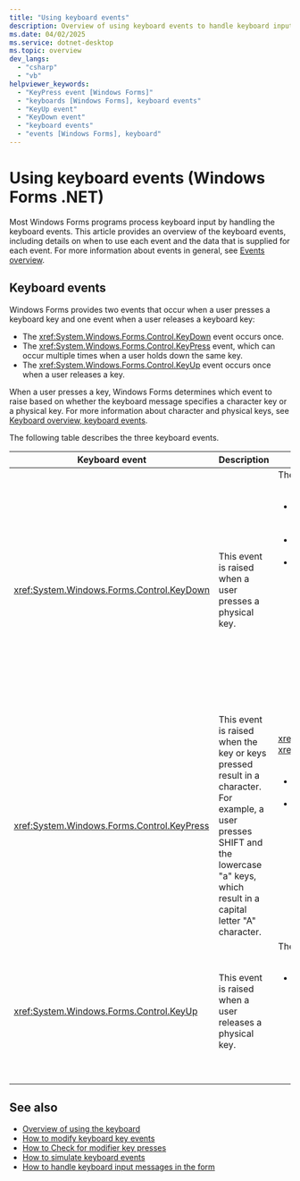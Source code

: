 ```yaml
---
title: "Using keyboard events"
description: Overview of using keyboard events to handle keyboard input. This article provides a list of keyboard-related events and when to use them.
ms.date: 04/02/2025
ms.service: dotnet-desktop
ms.topic: overview
dev_langs: 
  - "csharp"
  - "vb"
helpviewer_keywords: 
  - "KeyPress event [Windows Forms]"
  - "keyboards [Windows Forms], keyboard events"
  - "KeyUp event"
  - "KeyDown event"
  - "keyboard events"
  - "events [Windows Forms], keyboard"
---
```

# Using keyboard events (Windows Forms .NET)

Most Windows Forms programs process keyboard input by handling the keyboard events. This article provides an overview of the keyboard events, including details on when to use each event and the data that is supplied for each event. For more information about events in general, see [Events overview](../forms/events.md).

## Keyboard events

Windows Forms provides two events that occur when a user presses a keyboard key and one event when a user releases a keyboard key:

- The <xref:System.Windows.Forms.Control.KeyDown> event occurs once.
- The <xref:System.Windows.Forms.Control.KeyPress> event, which can occur multiple times when a user holds down the same key.
- The <xref:System.Windows.Forms.Control.KeyUp> event occurs once when a user releases a key.

When a user presses a key, Windows Forms determines which event to raise based on whether the keyboard message specifies a character key or a physical key. For more information about character and physical keys, see [Keyboard overview, keyboard events](overview.md#keyboard-events).

The following table describes the three keyboard events.

|Keyboard event|Description|Results|
|--------------------|-----------------|-------------|
|<xref:System.Windows.Forms.Control.KeyDown>|This event is raised when a user presses a physical key.|The handler for <xref:System.Windows.Forms.Control.KeyDown> receives:<br /><br /> <ul><li>A <xref:System.Windows.Forms.KeyEventArgs> parameter, which provides the <xref:System.Windows.Forms.KeyEventArgs.KeyCode%2A> property (which specifies a physical keyboard button).</li><li>The <xref:System.Windows.Forms.KeyEventArgs.Modifiers%2A> property (SHIFT, CTRL, or ALT).</li><li>The <xref:System.Windows.Forms.KeyEventArgs.KeyData%2A> property (which combines the key code and modifier). The <xref:System.Windows.Forms.KeyEventArgs> parameter also provides:<br /><br /> <ul><li>The <xref:System.Windows.Forms.KeyEventArgs.Handled%2A> property, which can be set to prevent the underlying control from receiving the key.</li><li>The <xref:System.Windows.Forms.KeyEventArgs.SuppressKeyPress%2A> property, which can be used to suppress the <xref:System.Windows.Forms.Control.KeyPress> and <xref:System.Windows.Forms.Control.KeyUp> events for that keystroke.</li></ul></li></ul>|
|<xref:System.Windows.Forms.Control.KeyPress>|This event is raised when the key or keys pressed result in a character. For example, a user presses SHIFT and the lowercase "a" keys, which result in a capital letter "A" character.|<xref:System.Windows.Forms.Control.KeyPress> is raised after <xref:System.Windows.Forms.Control.KeyDown>.<br /><br /> <ul><li>The handler for <xref:System.Windows.Forms.Control.KeyPress> receives:</li><li>A <xref:System.Windows.Forms.KeyPressEventArgs> parameter, which contains the character code of the key that was pressed. This character code is unique for every combination of a character key and a modifier key.<br /><br />     For example, the "A" key generates:<br /><br /> <ul><li>The character code 65, if it's pressed with the <kbd>Shift</kbd> key</li><li>Or <kbd>Caps lock</kbd> is on, 97 if it's pressed by itself,</li><li>And 1, if it's pressed with the <kbd>Ctrl</kbd> key.</li></ul></li></ul>|
|<xref:System.Windows.Forms.Control.KeyUp>|This event is raised when a user releases a physical key.|The handler for <xref:System.Windows.Forms.Control.KeyUp> receives:<br /><br /> <ul><li>A <xref:System.Windows.Forms.KeyEventArgs> parameter:<br /><br /> <ul><li>Which provides the <xref:System.Windows.Forms.KeyEventArgs.KeyCode%2A> property (which specifies a physical keyboard button).</li><li>The <xref:System.Windows.Forms.KeyEventArgs.Modifiers%2A> property (SHIFT, CTRL, or ALT).</li><li>The <xref:System.Globalization.SortKey.KeyData%2A> property (which combines the key code and modifier).</li></ul></li></ul>|

## See also

- [Overview of using the keyboard](overview.md)
- [How to modify keyboard key events](how-to-change-key-press.md)
- [How to Check for modifier key presses](how-to-check-modifier-key.md)
- [How to simulate keyboard events](how-to-simulate-events.md)
- [How to handle keyboard input messages in the form](how-to-handle-forms.md)
